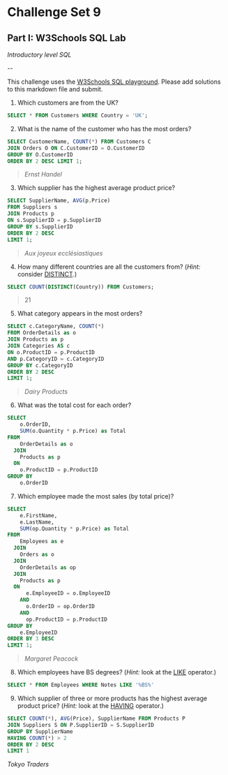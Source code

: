 # Challenge Set 9
## Part I: W3Schools SQL Lab 

*Introductory level SQL*

--

This challenge uses the [W3Schools SQL playground](http://www.w3schools.com/sql/trysql.asp?filename=trysql_select_all). Please add solutions to this markdown file and submit.

1. Which customers are from the UK?
```sql
SELECT * FROM Customers WHERE Country = 'UK';
```
2. What is the name of the customer who has the most orders?
```sql
SELECT CustomerName, COUNT(*) FROM Customers C
JOIN Orders O ON C.CustomerID = O.CustomerID
GROUP BY O.CustomerID
ORDER BY 2 DESC LIMIT 1;
```
>*Ernst Handel*

3. Which supplier has the highest average product price?
```sql
SELECT SupplierName, AVG(p.Price)
FROM Suppliers s
JOIN Products p
ON s.SupplierID = p.SupplierID
GROUP BY s.SupplierID
ORDER BY 2 DESC
LIMIT 1;
```
>*Aux joyeux ecclésiastiques*

4. How many different countries are all the customers from? (*Hint:* consider [DISTINCT](http://www.w3schools.com/sql/sql_distinct.asp).)
```sql
SELECT COUNT(DISTINCT(Country)) FROM Customers;
```
> 21

5. What category appears in the most orders?
```sql
SELECT c.CategoryName, COUNT(*)
FROM OrderDetails as o
JOIN Products as p
JOIN Categories AS c
ON o.ProductID = p.ProductID
AND p.CategoryID = c.CategoryID
GROUP BY c.CategoryID
ORDER BY 2 DESC
LIMIT 1;
```
>*Dairy Products*

6. What was the total cost for each order?
```sql
SELECT
    o.OrderID,
    SUM(o.Quantity * p.Price) as Total
FROM
    OrderDetails as o
  JOIN
    Products as p
  ON
    o.ProductID = p.ProductID
GROUP BY
    o.OrderID
```

7. Which employee made the most sales (by total price)?
```sql
SELECT
    e.FirstName,
    e.LastName,
    SUM(op.Quantity * p.Price) as Total
FROM
    Employees as e
  JOIN
    Orders as o
  JOIN
    OrderDetails as op
  JOIN
    Products as p
  ON
      e.EmployeeID = o.EmployeeID
    AND
      o.OrderID = op.OrderID
    AND
      op.ProductID = p.ProductID
GROUP BY
    e.EmployeeID
ORDER BY 3 DESC
LIMIT 1;
```
>*Margaret Peacock*

8. Which employees have BS degrees? (*Hint:* look at the [LIKE](http://www.w3schools.com/sql/sql_like.asp) operator.)
```sql
SELECT * FROM Employees WHERE Notes LIKE '%BS%'
```

9. Which supplier of three or more products has the highest average product price? (*Hint:* look at the [HAVING](http://www.w3schools.com/sql/sql_having.asp) operator.)
```sql
SELECT COUNT(*), AVG(Price), SupplierName FROM Products P
JOIN Suppliers S ON P.SupplierID = S.SupplierID
GROUP BY SupplierName
HAVING COUNT(*) > 2
ORDER BY 2 DESC
LIMIT 1
```
*Tokyo Traders*
